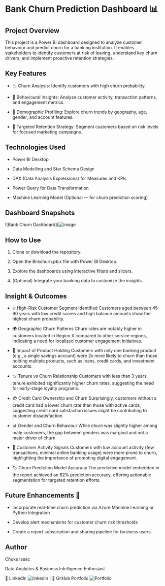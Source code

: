 # Bank Churn Prediction Dashboard 📊
## Project Overview
This project is a Power BI dashboard designed to analyze customer behaviour and predict churn for a banking institution. It enables stakeholders to identify customers at risk of leaving, understand key churn drivers, and implement proactive retention strategies.

## Key Features
- 📉 Churn Analysis: Identify customers with high churn probability.

- 🧠 Behavioural Insights: Analyze customer activity, transaction patterns, and engagement metrics.

- 💼 Demographic Profiling: Explore churn trends by geography, age, gender, and account features.

- 🎯 Targeted Retention Strategy: Segment customers based on risk levels for focused marketing campaigns.

## Technologies Used
- Power BI Desktop

- Data Modelling and Star Schema Design

- DAX (Data Analysis Expressions) for Measures and KPIs

- Power Query for Data Transformation

- Machine Learning Model (Optional — for churn prediction scoring)

## Dashboard Snapshots
![Bank Churn Dashboard](![image](https://github.com/user-attachments/assets/327479c5-01ba-44d0-8d79-bffce7db085f)


## How to Use
1. Clone or download the repository.

2.  Open the Bnkchurn.pbix file with Power BI Desktop.

3.  Explore the dashboards using interactive filters and slicers.

4. (Optional) Integrate your banking data to customize the insights.

## Insight & Outcomes

- 🔥 High-Risk Customer Segment Identified
Customers aged between 45–60 years with low credit scores and high balance amounts show the highest churn probability.

- 🌍 Geographic Churn Patterns
Churn rates are notably higher in customers located in Region X compared to other service regions, indicating a need for localized customer engagement initiatives.

- 🏦 Impact of Product Holding
Customers with only one banking product (e.g., a single savings account) were 2x more likely to churn than those holding multiple products, such as loans, credit cards, and investment accounts.

- 📉 Tenure vs Churn Relationship
Customers with less than 3 years tenure exhibited significantly higher churn rates, suggesting the need for early-stage loyalty programs.

- 💳 Credit Card Ownership and Churn
Surprisingly, customers without a credit card had a lower churn rate than those with active cards, suggesting credit card satisfaction issues might be contributing to customer dissatisfaction.

- 📊 Gender and Churn Behaviour
While churn was slightly higher among male customers, the gap between genders was marginal and not a major driver of churn.

- 💬 Customer Activity Signals
Customers with low account activity (few transactions, minimal online banking usage) were more prone to churn, highlighting the importance of promoting digital engagement.

- 🏷️ Churn Prediction Model Accuracy
The predictive model embedded in the report achieved an 82% prediction accuracy, offering actionable segmentation for targeted retention efforts.

## Future Enhancements 🔮
- Incorporate real-time churn prediction via Azure Machine Learning or Python Integration

- Develop alert mechanisms for customer churn risk thresholds

- Create a report subscription and sharing pipeline for business users

## Author
Chuks Isaac

Data Analytics & Business Intelligence Enthusiast

🔗 LinkedIn ![linkedln](www.linkedin.com/in/chukwuemekaanyakwu2409) | 🔗 GitHub Portfolio ![Portfolio](https://softechanalytics.github.io/)


